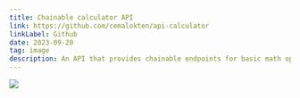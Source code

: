 ```yaml
---
title: Chainable calculator API
link: https://github.com/cemalokten/api-calculator
linkLabel: Github
date: 2023-09-20
tag: image
description: An API that provides chainable endpoints for basic math operations.
---
```

<img style="height: auto;" src="https://asciinema.org/a/RycnEOE3pitcJ6erqsctJRIIL.svg">

